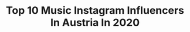 ---
title: Top 10 Music Instagram Influencers In Austria In 2020
description: >-
  Find top music Instagram influencers in Austria in 2020. Most popular hashtags: #quarant #coronavirus #ilovemybike #beatyesterday.
platform: Instagram
profiles:
  - username: "officialandyb"
    fullname: >-
      ANDY BLIZZY
    location: "Austria"
    followers: 21120
    engagement: 475
    commentsToLikes: 0.067686
    avatar: "https://scontent-ams4-1.cdninstagram.com/v/t51.2885-19/s320x320/90765720_2559390604326911_716354507218354176_n.jpg?_nc_ht=scontent-ams4-1.cdninstagram.com&_nc_ohc=dtrHfdl3QBAAX_TxC_M&oh=4d22ae78c1ab7bb40af77cb8c6067c7e&oe=5EBC677F"
    verified: false
    hashtags: "#steiermark, #chiller, #lachenistgesund, #strand"
  - username: "kate.cycling"
    fullname: >-
      Kasia
    location: "Austria"
    followers: 5065
    engagement: 1386
    commentsToLikes: 0.041464
    avatar: "https://scontent-nrt1-1.cdninstagram.com/v/t51.2885-19/s320x320/90209642_2644634785765763_5509495974709428224_n.jpg?_nc_ht=scontent-nrt1-1.cdninstagram.com&_nc_ohc=W_TUVPDZAMgAX_JBdMP&oh=ecca956cc239d629a3d80b4dafc43095&oe=5EB3A147"
    verified: false
    hashtags: "#nostaligic, #covid, #rovalcomponents, #specializedwoman"
  - username: "amywaldamy"
    fullname: >-
      AMY WALD
    location: "Austria"
    followers: 16556
    engagement: 1673
    commentsToLikes: 0.032075
    avatar: "https://scontent-bos3-1.cdninstagram.com/v/t51.2885-19/s320x320/82368100_2735191143234303_1507258952226701312_n.jpg?_nc_ht=scontent-bos3-1.cdninstagram.com&_nc_ohc=NLOCbLK1oTcAX-q5MGV&oh=1b2fa46f8b11a54aad27491847cc06ce&oe=5EB9F5FE"
    verified: false
    hashtags: "#breakthemfashion, #stayathome"
  - username: "timcavadini"
    fullname: >-
      tim cavadini
    location: "Austria"
    followers: 9652
    engagement: 975
    commentsToLikes: 0.012349
    avatar: "https://scontent-ams4-1.cdninstagram.com/v/t51.2885-19/s320x320/52561580_2065189890184184_8516638758890635264_n.jpg?_nc_ht=scontent-ams4-1.cdninstagram.com&_nc_ohc=JdB9xYHcnMwAX-zElBb&oh=3e39267ae14086227486278911301c69&oe=5EBA8CED"
    verified: false
    hashtags: "#windowlight, #portrait, #shadowplay, #cyberpunk"
  - username: "sdarling_33"
    fullname: >-
      Scott Darling
    location: "Austria"
    followers: 82306
    engagement: 440
    commentsToLikes: 0.008356
    avatar: "https://scontent-lhr8-1.cdninstagram.com/v/t51.2885-19/s320x320/31966804_192963398000424_4039121626095157248_n.jpg?_nc_ht=scontent-lhr8-1.cdninstagram.com&_nc_ohc=XYDuxm1r7RsAX-7YWWJ&oh=d6ebc2286bf338089bc6fccd5e217cfe&oe=5EBBA46B"
    verified: true
    hashtags: "#lunchdate, #model, #notredamehounds, #teamlabborderless"
  - username: "bettinamoench"
    fullname: >-
      Bettina Mönch
    location: "Austria"
    followers: 2254
    engagement: 1591
    commentsToLikes: 0.038315
    avatar: "https://scontent-atl3-1.cdninstagram.com/v/t51.2885-19/s320x320/20065648_516063518739164_7322079595048468480_a.jpg?_nc_ht=scontent-atl3-1.cdninstagram.com&_nc_ohc=PsG5PuHEfHwAX8SPAXH&oh=cfe65a032add17927bae4cd8714d6668&oe=5EBB4F5D"
    verified: false
    hashtags: "#musical, #sexsells, #ladiestalk, #steampunkstyle"
  - username: "karim.mc_"
    fullname: >-
      Karim-Mc
    location: "Austria"
    followers: 3524
    engagement: 1401
    commentsToLikes: 0.044159
    avatar: "https://scontent-amt2-1.cdninstagram.com/v/t51.2885-19/s320x320/39511956_284270742158714_4965884403596132352_n.jpg?_nc_ht=scontent-amt2-1.cdninstagram.com&_nc_ohc=9JuPQPuYupMAX8KGqXG&oh=b1f39fb1cfab66b491d32a7083337c35&oe=5EB60EB4"
    verified: false
    hashtags: ""
  - username: "esseily"
    fullname: >-
      Mahmoud El Esseilyالعسيلي
    location: "Austria"
    followers: 1758249
    engagement: 241
    commentsToLikes: 0.007553
    avatar: "https://scontent-lhr8-1.cdninstagram.com/v/t51.2885-19/s320x320/47057098_2336361399929188_6597369220365811712_n.jpg?_nc_ht=scontent-lhr8-1.cdninstagram.com&_nc_ohc=Z1sroy3FW_4AX_OKew-&oh=d8666df09b3905bd05ca36309b262b42&oe=5EB4FF34"
    verified: true
    hashtags: "#soon, #musicvideo, #esseily, #nocaptionneeded"
  - username: "depixtion"
    fullname: >-
      Depixtion
    location: "Austria"
    followers: 4231
    engagement: 2770
    commentsToLikes: 0.061780
    avatar: "https://scontent-lhr8-1.cdninstagram.com/v/t51.2885-19/11849229_417195225149949_1299624542_a.jpg?_nc_ht=scontent-lhr8-1.cdninstagram.com&_nc_ohc=qFkk68X6ZggAX-7uSKx&oh=9b13a309e52df6a4e7e1e37cedd79b89&oe=5EB8F55A"
    verified: false
    hashtags: ""
  - username: "x_david_emanuel_x"
    fullname: >-
      David Emanuel
    location: "Austria"
    followers: 11454
    engagement: 943
    commentsToLikes: 0.060033
    avatar: "https://scontent-ams4-1.cdninstagram.com/v/t51.2885-19/s320x320/84719279_866795717107864_9194933490724896768_n.jpg?_nc_ht=scontent-ams4-1.cdninstagram.com&_nc_ohc=KvWL9So7SVcAX_z7NkU&oh=ccb5d443ec7d1b9b73c57219566049b5&oe=5EB5205C"
    verified: false
    hashtags: "#recap, #studio, #producing, #a1nowtv"
---